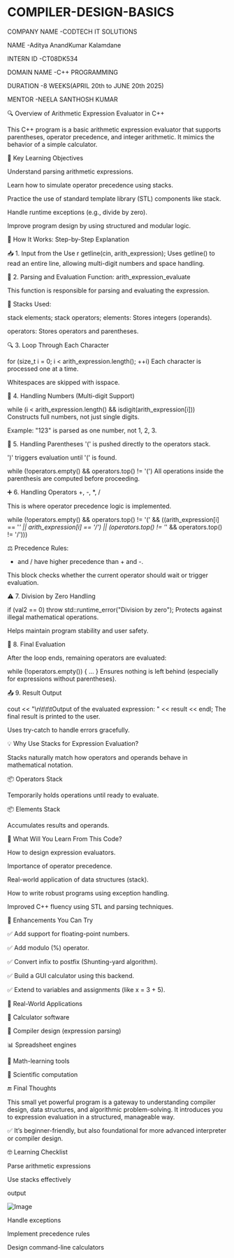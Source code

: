 # COMPILER-DESIGN-BASICS

COMPANY NAME -CODTECH IT SOLUTIONS

NAME -Aditya AnandKumar Kalamdane

INTERN ID -CT08DK534

DOMAIN NAME -C++ PROGRAMMING

DURATION -8 WEEKS(APRIL 20th to JUNE 20th 2025)

MENTOR -NEELA SANTHOSH KUMAR




🔍 Overview of Arithmetic Expression Evaluator in C++


This C++ program is a basic arithmetic expression evaluator that supports parentheses, operator precedence, and integer arithmetic. It mimics the behavior of a simple calculator.



🧠 Key Learning Objectives


Understand parsing arithmetic expressions.

Learn how to simulate operator precedence using stacks.

Practice the use of standard template library (STL) components like stack.

Handle runtime exceptions (e.g., divide by zero).

Improve program design by using structured and modular logic.

🧩 How It Works: Step-by-Step Explanation


📥 1. Input from the Use
r
getline(cin, arith_expression);
Uses getline() to read an entire line, allowing multi-digit numbers and space handling.

🔄 2. Parsing and Evaluation Function: arith_expression_evaluate

This function is responsible for parsing and evaluating the expression.

🧺 Stacks Used:

stack<int> elements;
stack<char> operators;
elements: Stores integers (operands).

operators: Stores operators and parentheses.

🔍 3. Loop Through Each Character

for (size_t i = 0; i < arith_expression.length(); ++i)
Each character is processed one at a time.

Whitespaces are skipped with isspace.

🔢 4. Handling Numbers (Multi-digit Support)


while (i < arith_expression.length() && isdigit(arith_expression[i]))
Constructs full numbers, not just single digits.

Example: "123" is parsed as one number, not 1, 2, 3.


🧮 5. Handling Parentheses
'(' is pushed directly to the operators stack.

')' triggers evaluation until '(' is found.


while (!operators.empty() && operators.top() != '(')
All operations inside the parenthesis are computed before proceeding.

➕ 6. Handling Operators +, -, *, /

This is where operator precedence logic is implemented.


while (!operators.empty() && operators.top() != '(' &&
       ((arith_expression[i] == '*' || arith_expression[i] == '/') ||
        (operators.top() != '*' && operators.top() != '/')))

        
⚖️ Precedence Rules:

* and / have higher precedence than + and -.

This block checks whether the current operator should wait or trigger evaluation.

⚠️ 7. Division by Zero Handling


if (val2 == 0) throw std::runtime_error("Division by zero");
Protects against illegal mathematical operations.

Helps maintain program stability and user safety.

🏁 8. Final Evaluation

After the loop ends, remaining operators are evaluated:


while (!operators.empty()) { ... }
Ensures nothing is left behind (especially for expressions without parentheses).

📤 9. Result Output

cout << "\n\t\t\tOutput of the evaluated expression: " << result << endl;
The final result is printed to the user.

Uses try-catch to handle errors gracefully.

💡 Why Use Stacks for Expression Evaluation?

Stacks naturally match how operators and operands behave in mathematical notation.

📦 Operators Stack

Temporarily holds operations until ready to evaluate.

📦 Elements Stack

Accumulates results and operands.

🧠 What Will You Learn From This Code?

How to design expression evaluators.

Importance of operator precedence.

Real-world application of data structures (stack).

How to write robust programs using exception handling.

Improved C++ fluency using STL and parsing techniques.

💬 Enhancements You Can Try


✅ Add support for floating-point numbers.

✅ Add modulo (%) operator.

✅ Convert infix to postfix (Shunting-yard algorithm).

✅ Build a GUI calculator using this backend.

✅ Extend to variables and assignments (like x = 3 + 5).

🎯 Real-World Applications


🧮 Calculator software

🔧 Compiler design (expression parsing)

📊 Spreadsheet engines

🧠 Math-learning tools

🧪 Scientific computation

🔚 Final Thoughts


This small yet powerful program is a gateway to understanding compiler design, data structures, and algorithmic problem-solving. It introduces you to expression evaluation in a structured, manageable way.

✅ It’s beginner-friendly, but also foundational for more advanced interpreter or compiler design.


🤓 Learning Checklist


 Parse arithmetic expressions

 Use stacks effectively




 output



 ![Image](https://github.com/user-attachments/assets/cbe866b2-7e40-4934-a803-06bfcaa1c2e6)

 Handle exceptions

 Implement precedence rules

 Design command-line calculators

